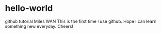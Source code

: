 # hello-world
github tutorial
Miles WAN
This is the first time I use github. Hope I can learn something new everyday. Cheers!
